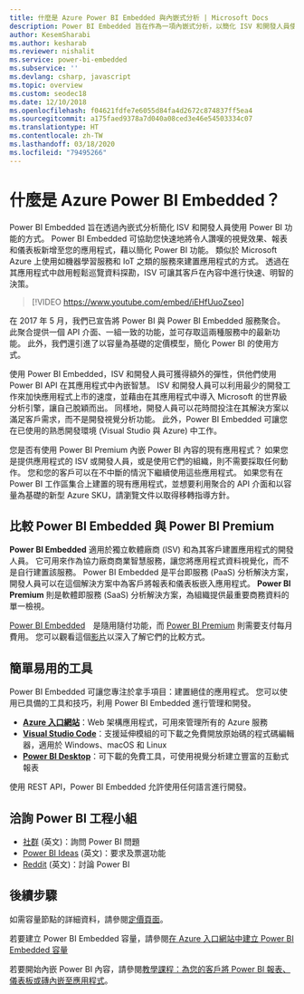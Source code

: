 ```yaml
---
title: 什麼是 Azure Power BI Embedded 與內嵌式分析 | Microsoft Docs
description: Power BI Embedded 旨在作為一項內嵌式分析，以簡化 ISV 和開發人員使用 Power BI 功能的方式，協助其快速地將令人讚嘆的視覺效果、報表和儀表板新增至他們的應用程式。 了解如何使用 Power BI Embedded 來運用內嵌式分析軟體、內嵌式分析工具，或內嵌式商業智慧工具。
author: KesemSharabi
ms.author: kesharab
ms.reviewer: nishalit
ms.service: power-bi-embedded
ms.subservice: ''
ms.devlang: csharp, javascript
ms.topic: overview
ms.custom: seodec18
ms.date: 12/10/2018
ms.openlocfilehash: f04621fdfe7e6055d84fa4d2672c874837ff5ea4
ms.sourcegitcommit: a175faed9378a7d040a08ced3e46e54503334c07
ms.translationtype: HT
ms.contentlocale: zh-TW
ms.lasthandoff: 03/18/2020
ms.locfileid: "79495266"
---
```

# <a name="what-is-power-bi-embedded-in-azure"></a>什麼是 Azure Power BI Embedded？

Power BI Embedded 旨在透過內嵌式分析簡化 ISV 和開發人員使用 Power BI 功能的方式。 Power BI Embedded 可協助您快速地將令人讚嘆的視覺效果、報表和儀表板新增至您的應用程式，藉以簡化 Power BI 功能。 類似於 Microsoft Azure 上使用如機器學習服務和 IoT 之類的服務來建置應用程式的方式。 透過在其應用程式中啟用輕鬆巡覽資料探勘，ISV 可讓其客戶在內容中進行快速、明智的決策。

> [!VIDEO https://www.youtube.com/embed/iEHfUuoZseo]

在 2017 年 5 月，我們已宣告將 Power BI 與 Power BI Embedded 服務聚合。 此聚合提供一個 API 介面、一組一致的功能，並可存取這兩種服務中的最新功能。 此外，我們還引進了以容量為基礎的定價模型，簡化 Power BI 的使用方式。

使用 Power BI Embedded，ISV 和開發人員可獲得額外的彈性，供他們使用 Power BI API 在其應用程式中內嵌智慧。 ISV 和開發人員可以利用最少的開發工作來加快應用程式上市的速度，並藉由在其應用程式中導入 Microsoft 的世界級分析引擎，讓自己脫穎而出。 同樣地，開發人員可以花時間投注在其解決方案以滿足客戶需求，而不是開發視覺分析功能。 此外，Power BI Embedded 可讓您在已使用的熟悉開發環境 (Visual Studio 與 Azure) 中工作。

您是否有使用 Power BI Premium 內嵌 Power BI 內容的現有應用程式？ 如果您是提供應用程式的 ISV 或開發人員，或是使用它們的組織，則不需要採取任何動作。 您和您的客戶可以在不中斷的情況下繼續使用這些應用程式。 如果您有在 Power BI 工作區集合上建置的現有應用程式，並想要利用聚合的 API 介面和以容量為基礎的新型 Azure SKU，請瀏覽文件以取得移轉指導方針。

## <a name="comparing-power-bi-embedded-with-power-bi-premium"></a>比較 Power BI Embedded 與 Power BI Premium

**Power BI Embedded** 適用於獨立軟體廠商 (ISV) 和為其客戶建置應用程式的開發人員。 它可用來作為協力廠商商業智慧服務，讓您將應用程式資料視覺化，而不是自行建置該服務。 Power BI Embedded 是平台即服務 (PaaS) 分析解決方案，開發人員可以在這個解決方案中為客戶將報表和儀表板嵌入應用程式。 **Power BI Premium** 則是軟體即服務 (SaaS) 分析解決方案，為組織提供最重要商務資料的單一檢視。 

[Power BI Embedded](https://azure.microsoft.com/pricing/details/power-bi-embedded/)　是隨用隨付功能，而 [Power BI Premium](https://powerbi.microsoft.com/calculator/) 則需要支付每月費用。 您可以觀看這個[影片](https://www.youtube.com/watch?v=0y2oJikC6Xc&t=0s&list=PLv2BtOtLblH1dQPV49Ni12olDcUoW-GEl&index=3)以深入了解它們的比較方式。

## <a name="easy-to-use-tools"></a>簡單易用的工具

Power BI Embedded 可讓您專注於拿手項目：建置絕佳的應用程式。 您可以使用已具備的工具和技巧，利用 Power BI Embedded 進行管理和開發。

* [**Azure 入口網站**](https://portal.azure.com/)：Web 架構應用程式，可用來管理所有的 Azure 服務
* [**Visual Studio Code**](https://code.visualstudio.com/docs)：支援延伸模組的可下載之免費開放原始碼的程式碼編輯器，適用於 Windows、macOS 和 Linux
* [**Power BI Desktop**](https://powerbi.microsoft.com/desktop/)：可下載的免費工具，可使用視覺分析建立豐富的互動式報表

使用 REST API，Power BI Embedded 允許使用任何語言進行開發。

## <a name="engage-with-the-power-bi-engineering-team"></a>洽詢 Power BI 工程小組

* [社群](https://community.powerbi.com/) \(英文\)：詢問 Power BI 問題
* [Power BI Ideas](https://ideas.powerbi.com) \(英文\)：要求及票選功能
* [Reddit](https://www.reddit.com/r/PowerBI/) \(英文\)：討論 Power BI

## <a name="next-steps"></a>後續步驟

如需容量節點的詳細資料，請參閱[定價頁面](https://azure.microsoft.com/pricing/details/power-bi-embedded/)。

若要建立 Power BI Embedded 容量，請參閱[在 Azure 入口網站中建立 Power BI Embedded 容量](azure-pbie-create-capacity.md)

若要開始內嵌 Power BI 內容，請參閱[教學課程：為您的客戶將 Power BI 報表、儀表板或磚內嵌至應用程式](https://powerbi.microsoft.com/documentation/powerbi-developer-embedding-content/)。
